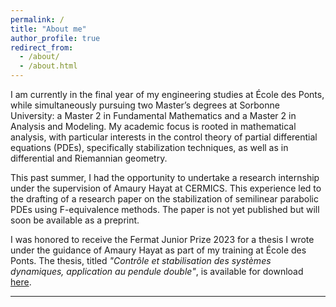 ```yaml
---
permalink: /
title: "About me"
author_profile: true
redirect_from: 
  - /about/
  - /about.html
---
```

I am currently in the final year of my engineering studies at École des Ponts, while simultaneously pursuing two Master’s degrees at Sorbonne University: a Master 2 in Fundamental Mathematics and a Master 2 in Analysis and Modeling. My academic focus is rooted in mathematical analysis, with particular interests in the control theory of partial differential equations (PDEs), specifically stabilization techniques, as well as in differential and Riemannian geometry.

This past summer, I had the opportunity to undertake a research internship under the supervision of Amaury Hayat at CERMICS. This experience led to the drafting of a research paper on the stabilization of semilinear parabolic PDEs using F-equivalence methods. The paper is not yet published but will soon be available as a preprint.

I was honored to receive the Fermat Junior Prize 2023 for a thesis I wrote under the guidance of Amaury Hayat as part of my training at École des Ponts. The thesis, titled *"Contrôle et stabilisation des systèmes dynamiques, application au pendule double"*, is available for download [here](files/Rapport_prix_fermat_junior.pdf).

---

